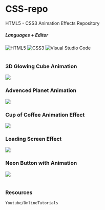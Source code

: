 # CSS-repo

HTML5 - CSS3 Animation Effects Repository

##### Languages + Editor

![HTML5](https://img.shields.io/badge/html5-%23E34F26.svg?style=for-the-badge&logo=html5&logoColor=white)
![CSS3](https://img.shields.io/badge/css3-%231572B6.svg?style=for-the-badge&logo=css3&logoColor=white)
![Visual Studio Code](https://img.shields.io/badge/Visual%20Studio%20Code-0078d7.svg?style=for-the-badge&logo=visual-studio-code&logoColor=white)
#
### 3D Glowing Cube Animation
![](https://media.giphy.com/media/mQY4riJcjdpXNNTkvs/giphy.gif)


### Advenced Planet Animation


![](https://media.giphy.com/media/o9oyENGIt87mEtHuAi/giphy.gif)


### Cup of Coffee Animation Effect

![](https://media.giphy.com/media/XZzyvjTPiokXP81UAv/giphy.gif)

### Loading Screen Effect


![](https://media.giphy.com/media/rSom3PBSwFFBFBC0CK/giphy.gif)


### Neon Button with Animation 

![](https://media.giphy.com/media/FdITXwTd7dvaCNYTXR/giphy.gif)

#
### Resources
```bash
Youtube/OnlineTutorials
```

